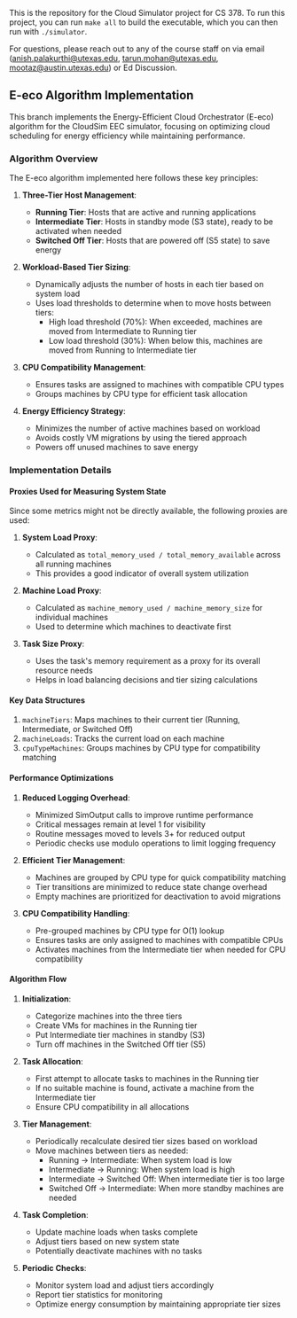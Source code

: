 This is the repository for the Cloud Simulator project for CS 378. To run this project, you can run `make all` to build the executable, which you can then run with `./simulator`.

For questions, please reach out to any of the course staff on via email (anish.palakurthi@utexas.edu, tarun.mohan@utexas.edu, mootaz@austin.utexas.edu) or Ed Discussion.

## E-eco Algorithm Implementation

This branch implements the Energy-Efficient Cloud Orchestrator (E-eco) algorithm for the CloudSim EEC simulator, focusing on optimizing cloud scheduling for energy efficiency while maintaining performance.

### Algorithm Overview

The E-eco algorithm implemented here follows these key principles:

1. **Three-Tier Host Management**:
   - **Running Tier**: Hosts that are active and running applications
   - **Intermediate Tier**: Hosts in standby mode (S3 state), ready to be activated when needed
   - **Switched Off Tier**: Hosts that are powered off (S5 state) to save energy

2. **Workload-Based Tier Sizing**:
   - Dynamically adjusts the number of hosts in each tier based on system load
   - Uses load thresholds to determine when to move hosts between tiers:
     - High load threshold (70%): When exceeded, machines are moved from Intermediate to Running tier
     - Low load threshold (30%): When below this, machines are moved from Running to Intermediate tier

3. **CPU Compatibility Management**:
   - Ensures tasks are assigned to machines with compatible CPU types
   - Groups machines by CPU type for efficient task allocation

4. **Energy Efficiency Strategy**:
   - Minimizes the number of active machines based on workload
   - Avoids costly VM migrations by using the tiered approach
   - Powers off unused machines to save energy

### Implementation Details

#### Proxies Used for Measuring System State

Since some metrics might not be directly available, the following proxies are used:

1. **System Load Proxy**: 
   - Calculated as `total_memory_used / total_memory_available` across all running machines
   - This provides a good indicator of overall system utilization

2. **Machine Load Proxy**:
   - Calculated as `machine_memory_used / machine_memory_size` for individual machines
   - Used to determine which machines to deactivate first

3. **Task Size Proxy**:
   - Uses the task's memory requirement as a proxy for its overall resource needs
   - Helps in load balancing decisions and tier sizing calculations

#### Key Data Structures

1. `machineTiers`: Maps machines to their current tier (Running, Intermediate, or Switched Off)
2. `machineLoads`: Tracks the current load on each machine
3. `cpuTypeMachines`: Groups machines by CPU type for compatibility matching

#### Performance Optimizations

1. **Reduced Logging Overhead**:
   - Minimized SimOutput calls to improve runtime performance
   - Critical messages remain at level 1 for visibility
   - Routine messages moved to levels 3+ for reduced output
   - Periodic checks use modulo operations to limit logging frequency

2. **Efficient Tier Management**:
   - Machines are grouped by CPU type for quick compatibility matching
   - Tier transitions are minimized to reduce state change overhead
   - Empty machines are prioritized for deactivation to avoid migrations

3. **CPU Compatibility Handling**:
   - Pre-grouped machines by CPU type for O(1) lookup
   - Ensures tasks are only assigned to machines with compatible CPUs
   - Activates machines from the Intermediate tier when needed for CPU compatibility

#### Algorithm Flow

1. **Initialization**:
   - Categorize machines into the three tiers
   - Create VMs for machines in the Running tier
   - Put Intermediate tier machines in standby (S3)
   - Turn off machines in the Switched Off tier (S5)

2. **Task Allocation**:
   - First attempt to allocate tasks to machines in the Running tier
   - If no suitable machine is found, activate a machine from the Intermediate tier
   - Ensure CPU compatibility in all allocations

3. **Tier Management**:
   - Periodically recalculate desired tier sizes based on workload
   - Move machines between tiers as needed:
     - Running → Intermediate: When system load is low
     - Intermediate → Running: When system load is high
     - Intermediate → Switched Off: When intermediate tier is too large
     - Switched Off → Intermediate: When more standby machines are needed

4. **Task Completion**:
   - Update machine loads when tasks complete
   - Adjust tiers based on new system state
   - Potentially deactivate machines with no tasks

5. **Periodic Checks**:
   - Monitor system load and adjust tiers accordingly
   - Report tier statistics for monitoring
   - Optimize energy consumption by maintaining appropriate tier sizes
